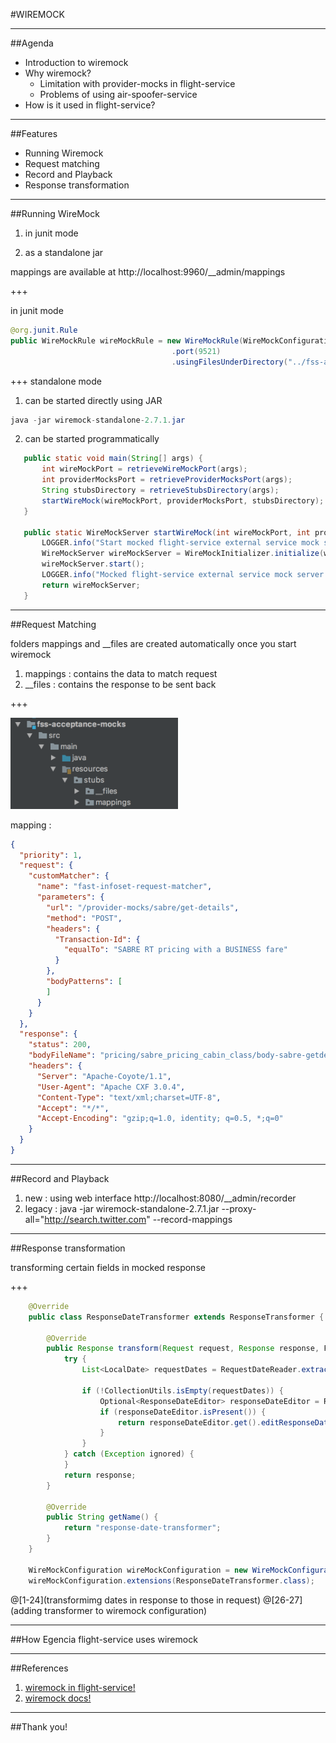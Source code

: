 #WIREMOCK

---
##Agenda

* Introduction to wiremock
* Why wiremock?
  * Limitation with provider-mocks in flight-service
  * Problems of using air-spoofer-service 
* How is it used in flight-service?

---
##Features

* Running Wiremock
* Request matching
* Record and Playback
* Response transformation

---

##Running WireMock

1. in junit mode

2. as a standalone jar

mappings are available at http://localhost:9960/__admin/mappings 

+++

in junit mode

```java
@org.junit.Rule
public WireMockRule wireMockRule = new WireMockRule(WireMockConfiguration.options()
                                    .port(9521)
                                    .usingFilesUnderDirectory("../fss-acceptance-mocks/src/main/resources/stubs"));

```

+++
standalone mode

1. can be started directly using JAR
```java
java -jar wiremock-standalone-2.7.1.jar
```
2. can be started programmatically
```java
   public static void main(String[] args) {
       int wireMockPort = retrieveWireMockPort(args);
       int providerMocksPort = retrieveProviderMocksPort(args);
       String stubsDirectory = retrieveStubsDirectory(args);
       startWireMock(wireMockPort, providerMocksPort, stubsDirectory);
   }
    
   public static WireMockServer startWireMock(int wireMockPort, int providerMocksPort, String stubsDirectory) {
       LOGGER.info("Start mocked flight-service external service mock server on port {}", wireMockPort);
       WireMockServer wireMockServer = WireMockInitializer.initialize(wireMockPort, providerMocksPort, stubsDirectory);
       wireMockServer.start();
       LOGGER.info("Mocked flight-service external service mock server successfully started on port {}", wireMockPort);
       return wireMockServer;
   }
```

---

##Request Matching

folders mappings and __files are created automatically once you start wiremock
1. mappings    : contains the data to match request
2. __files     : contains the response to be sent back

+++

![mocks and stubs](assets/fileDirectory.PNG)

mapping : 
```json
{
  "priority": 1,
  "request": {
    "customMatcher": {
      "name": "fast-infoset-request-matcher",
      "parameters": {
        "url": "/provider-mocks/sabre/get-details",
        "method": "POST",
        "headers": {
          "Transaction-Id": {
            "equalTo": "SABRE RT pricing with a BUSINESS fare"
          }
        },
        "bodyPatterns": [
        ]
      }
    }
  },
  "response": {
    "status": 200,
    "bodyFileName": "pricing/sabre_pricing_cabin_class/body-sabre-getdetails.xml",
    "headers": {
      "Server": "Apache-Coyote/1.1",
      "User-Agent": "Apache CXF 3.0.4",
      "Content-Type": "text/xml;charset=UTF-8",
      "Accept": "*/*",
      "Accept-Encoding": "gzip;q=1.0, identity; q=0.5, *;q=0"
    }
  }
}
```

---

##Record and Playback

1. new     : using web interface http://localhost:8080/__admin/recorder
2. legacy  : java -jar wiremock-standalone-2.7.1.jar --proxy-all="http://search.twitter.com" --record-mappings

---

##Response transformation

transforming certain fields in mocked response

+++

```java
    @Override
    public class ResponseDateTransformer extends ResponseTransformer {
    
        @Override
        public Response transform(Request request, Response response, FileSource files, Parameters parameters) {
            try {
                List<LocalDate> requestDates = RequestDateReader.extractDateForEachBound(request);
    
                if (!CollectionUtils.isEmpty(requestDates)) {
                    Optional<ResponseDateEditor> responseDateEditor = ResponseDateEditorSelector.selectResponseDateEditor(response);
                    if (responseDateEditor.isPresent()) {
                        return responseDateEditor.get().editResponseDate(response, requestDates);
                    }
                }
            } catch (Exception ignored) {
            }
            return response;
        }
    
        @Override
        public String getName() {
            return "response-date-transformer";
        }
    }
    
    WireMockConfiguration wireMockConfiguration = new WireMockConfiguration();
    wireMockConfiguration.extensions(ResponseDateTransformer.class);
```
@[1-24](transformimg dates in response to those in request)
@[26-27] (adding transformer to wiremock configuration)

---

##How Egencia flight-service uses wiremock

---

##References

1. [wiremock in flight-service!](https://stash.sea.corp.expecn.com/projects/EGES/repos/flight-service/browse/fss-acceptance/pom.xml#529)
2. [wiremock docs!](http://wiremock.org/docs/)
---

##Thank you!



